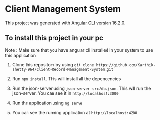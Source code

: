 # Client Management System

This project was generated with [Angular CLI](https://github.com/angular/angular-cli) version 16.2.0.

## To install this project in your pc
Note : Make sure that you have angular cli installed in your system to use this application

1. Clone this repository by using `git clone https://github.com/Karthik-shetty-964/Client-Record-Management-System.git`

2. Run `npm install`. This will install all the dependencies 

3. Run the json-server using `json-server src/db.json`. This will run the json-server. You can see it in `http://localhost:3000`

4. Run the application using `ng serve` 

5. You can see the running application at `http://localhost:4200`

